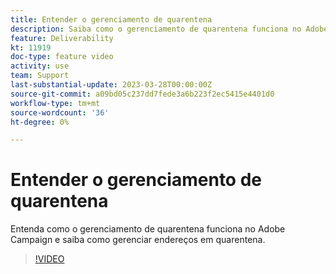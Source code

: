 ```yaml
---
title: Entender o gerenciamento de quarentena
description: Saiba como o gerenciamento de quarentena funciona no Adobe Campaign e como gerenciar endereços em quarentena.
feature: Deliverability
kt: 11919
doc-type: feature video
activity: use
team: Support
last-substantial-update: 2023-03-28T00:00:00Z
source-git-commit: a09bd05c237dd7fede3a6b223f2ec5415e4401d0
workflow-type: tm+mt
source-wordcount: '36'
ht-degree: 0%

---
```



# Entender o gerenciamento de quarentena

Entenda como o gerenciamento de quarentena funciona no Adobe Campaign e saiba como gerenciar endereços em quarentena.

>[!VIDEO](https://video.tv.adobe.com/v/3415818?quality=12)
